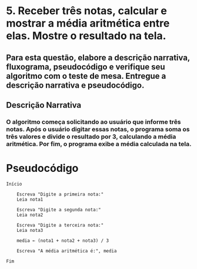 # 5. Receber três notas, calcular e mostrar a média aritmética entre elas. Mostre o resultado na tela.
## Para esta questão, elabore a descrição narrativa, fluxograma, pseudocódigo e verifique seu algoritmo com o teste de mesa.  Entregue a descrição narrativa e pseudocódigo.

## Descrição Narrativa
### O algoritmo começa solicitando ao usuário que informe três notas. Após o usuário digitar essas notas, o programa soma os três valores e divide o resultado por 3, calculando a média aritmética. Por fim, o programa exibe a média calculada na tela.

# Pseudocódigo
```
Início

    Escreva "Digite a primeira nota:"
    Leia nota1

    Escreva "Digite a segunda nota:"
    Leia nota2

    Escreva "Digite a terceira nota:"
    Leia nota3

    media ← (nota1 + nota2 + nota3) / 3

    Escreva "A média aritmética é:", media

Fim

```